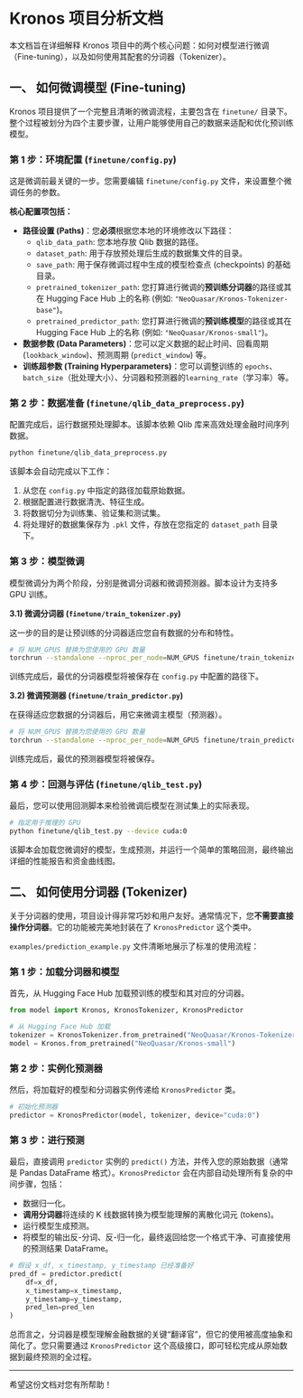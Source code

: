 # Kronos 项目分析文档

本文档旨在详细解释 Kronos 项目中的两个核心问题：如何对模型进行微调（Fine-tuning），以及如何使用其配套的分词器（Tokenizer）。

## 一、 如何微调模型 (Fine-tuning)

Kronos 项目提供了一个完整且清晰的微调流程，主要包含在 `finetune/` 目录下。整个过程被划分为四个主要步骤，让用户能够使用自己的数据来适配和优化预训练模型。

### 第 1 步：环境配置 (`finetune/config.py`)

这是微调前最关键的一步。您需要编辑 `finetune/config.py` 文件，来设置整个微调任务的参数。

**核心配置项包括：**

*   **路径设置 (Paths)**：您**必须**根据您本地的环境修改以下路径：
    *   `qlib_data_path`: 您本地存放 Qlib 数据的路径。
    *   `dataset_path`: 用于存放预处理后生成的数据集文件的目录。
    *   `save_path`: 用于保存微调过程中生成的模型检查点 (checkpoints) 的基础目录。
    *   `pretrained_tokenizer_path`: 您打算进行微调的**预训练分词器**的路径或其在 Hugging Face Hub 上的名称 (例如: `"NeoQuasar/Kronos-Tokenizer-base"`)。
    *   `pretrained_predictor_path`: 您打算进行微调的**预训练模型**的路径或其在 Hugging Face Hub 上的名称 (例如: `"NeoQuasar/Kronos-small"`)。
*   **数据参数 (Data Parameters)**：您可以定义数据的起止时间、回看周期 (`lookback_window`)、预测周期 (`predict_window`) 等。
*   **训练超参数 (Training Hyperparameters)**：您可以调整训练的 `epochs`、`batch_size`（批处理大小）、分词器和预测器的`learning_rate`（学习率）等。

### 第 2 步：数据准备 (`finetune/qlib_data_preprocess.py`)

配置完成后，运行数据预处理脚本。该脚本依赖 Qlib 库来高效处理金融时间序列数据。

```bash
python finetune/qlib_data_preprocess.py
```

该脚本会自动完成以下工作：
1.  从您在 `config.py` 中指定的路径加载原始数据。
2.  根据配置进行数据清洗、特征生成。
3.  将数据切分为训练集、验证集和测试集。
4.  将处理好的数据集保存为 `.pkl` 文件，存放在您指定的 `dataset_path` 目录下。

### 第 3 步：模型微调

模型微调分为两个阶段，分别是微调分词器和微调预测器。脚本设计为支持多 GPU 训练。

**3.1) 微调分词器 (`finetune/train_tokenizer.py`)**

这一步的目的是让预训练的分词器适应您自有数据的分布和特性。

```bash
# 将 NUM_GPUS 替换为您使用的 GPU 数量
torchrun --standalone --nproc_per_node=NUM_GPUS finetune/train_tokenizer.py
```

训练完成后，最优的分词器模型将被保存在 `config.py` 中配置的路径下。

**3.2) 微调预测器 (`finetune/train_predictor.py`)**

在获得适应您数据的分词器后，用它来微调主模型（预测器）。

```bash
# 将 NUM_GPUS 替换为您使用的 GPU 数量
torchrun --standalone --nproc_per_node=NUM_GPUS finetune/train_predictor.py
```

训练完成后，最优的预测器模型将被保存。

### 第 4 步：回测与评估 (`finetune/qlib_test.py`)

最后，您可以使用回测脚本来检验微调后模型在测试集上的实际表现。

```bash
# 指定用于推理的 GPU
python finetune/qlib_test.py --device cuda:0
```

该脚本会加载您微调好的模型，生成预测，并运行一个简单的策略回测，最终输出详细的性能报告和资金曲线图。

## 二、 如何使用分词器 (Tokenizer)

关于分词器的使用，项目设计得非常巧妙和用户友好。通常情况下，您**不需要直接操作分词器**。它的功能被完美地封装在了 `KronosPredictor` 这个类中。

`examples/prediction_example.py` 文件清晰地展示了标准的使用流程：

### 第 1 步：加载分词器和模型

首先，从 Hugging Face Hub 加载预训练的模型和其对应的分词器。

```python
from model import Kronos, KronosTokenizer, KronosPredictor

# 从 Hugging Face Hub 加载
tokenizer = KronosTokenizer.from_pretrained("NeoQuasar/Kronos-Tokenizer-base")
model = Kronos.from_pretrained("NeoQuasar/Kronos-small")
```

### 第 2 步：实例化预测器

然后，将加载好的模型和分词器实例传递给 `KronosPredictor` 类。

```python
# 初始化预测器
predictor = KronosPredictor(model, tokenizer, device="cuda:0")
```

### 第 3 步：进行预测

最后，直接调用 `predictor` 实例的 `predict()` 方法，并传入您的原始数据（通常是 Pandas DataFrame 格式）。`KronosPredictor` 会在内部自动处理所有复杂的中间步骤，包括：

*   数据归一化。
*   **调用分词器**将连续的 K 线数据转换为模型能理解的离散化词元 (tokens)。
*   运行模型生成预测。
*   将模型的输出反-分词、反-归一化，最终返回给您一个格式干净、可直接使用的预测结果 DataFrame。

```python
# 假设 x_df, x_timestamp, y_timestamp 已经准备好
pred_df = predictor.predict(
    df=x_df,
    x_timestamp=x_timestamp,
    y_timestamp=y_timestamp,
    pred_len=pred_len
)
```

总而言之，分词器是模型理解金融数据的关键“翻译官”，但它的使用被高度抽象和简化了。您只需要通过 `KronosPredictor` 这个高级接口，即可轻松完成从原始数据到最终预测的全过程。

---
希望这份文档对您有所帮助！
